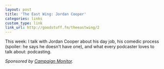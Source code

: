 ```yaml
---
layout: post
title: 'The East Wing: Jordan Cooper'
categories: links
custom_type: link
link_url: http://goodstuff.fm/theeastwing/2
---
```


This week: I talk with Jordan Cooper about his day job, his comedic process (spoiler: he says he doesn't have one), and what every podcaster loves to talk about: podcasting.

*Sponsored by [Campaign Monitor](http://www.campaignmonitor.com/).*